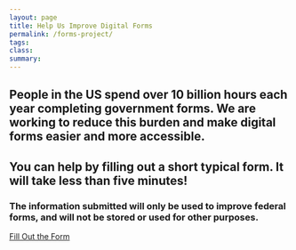```yaml
---
layout: page
title: Help Us Improve Digital Forms
permalink: /forms-project/
tags: 
class:
summary: 
---
```

<left>
<h2>People in the US spend over 10 billion hours each year completing government forms. We are working to reduce this burden and make digital forms easier and more accessible.</h2>
  
<h2>You can help by filling out a short typical form. It will take less than five minutes! </h2>
<h3>The information submitted will only be used to improve federal forms, and will not be stored or used for other purposes.</h3>
<p><a class="usa-button usa-button--big" href="https://form-oes.app.cloud.gov/">Fill Out the Form</a></p>
</left>
